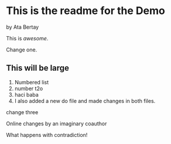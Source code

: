 This is the readme for the Demo
===============================

by Ata Bertay

This is *awesome*.

Change one.

## This will be large

1. Numbered list
2. number t2o
3. haci baba
4. I also added a new do file and made changes in both files.

change three

Online changes by an imaginary coauthor

What happens with contradiction!
